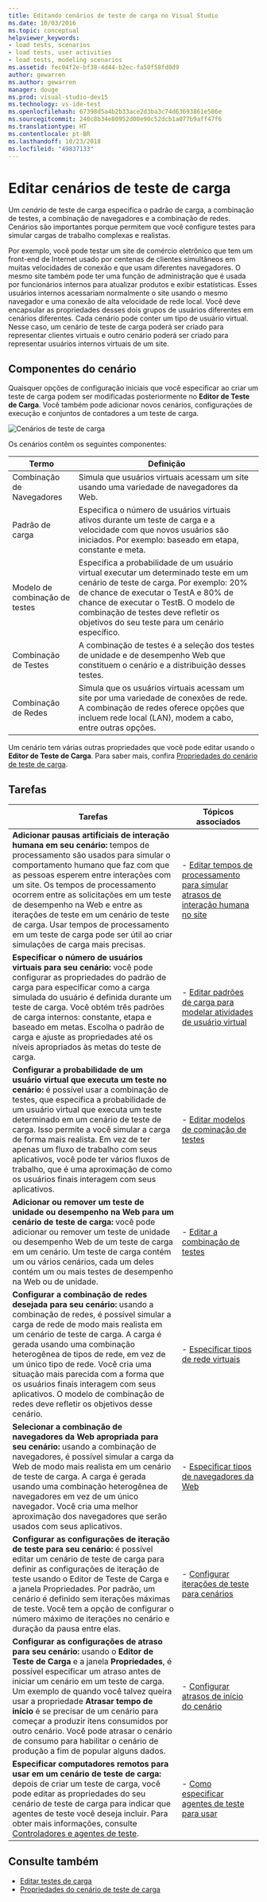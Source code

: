 ```yaml
---
title: Editando cenários de teste de carga no Visual Studio
ms.date: 10/03/2016
ms.topic: conceptual
helpviewer_keywords:
- load tests, scenarios
- load tests, user activities
- load tests, modeling scenarios
ms.assetid: fec04f2e-bf38-4d44-b2ec-fa50f58fd0d9
author: gewarren
ms.author: gewarren
manager: douge
ms.prod: visual-studio-dev15
ms.technology: vs-ide-test
ms.openlocfilehash: 67398d5a4b2b33ace2d3ba3c74d63693861e586e
ms.sourcegitcommit: 240c8b34e80952d00e90c52dcb1a077b9aff47f6
ms.translationtype: HT
ms.contentlocale: pt-BR
ms.lasthandoff: 10/23/2018
ms.locfileid: "49837133"
---
```

# <a name="edit-load-test-scenarios"></a>Editar cenários de teste de carga

Um *cenário* de teste de carga especifica o padrão de carga, a combinação de testes, a combinação de navegadores e a combinação de redes. Cenários são importantes porque permitem que você configure testes para simular cargas de trabalho complexas e realistas.

Por exemplo, você pode testar um site de comércio eletrônico que tem um front-end de Internet usado por centenas de clientes simultâneos em muitas velocidades de conexão e que usam diferentes navegadores. O mesmo site também pode ter uma função de administração que é usada por funcionários internos para atualizar produtos e exibir estatísticas. Esses usuários internos acessariam normalmente o site usando o mesmo navegador e uma conexão de alta velocidade de rede local. Você deve encapsular as propriedades desses dois grupos de usuários diferentes em cenários diferentes. Cada cenário pode conter um tipo de usuário virtual. Nesse caso, um cenário de teste de carga poderá ser criado para representar clientes virtuais e outro cenário poderá ser criado para representar usuários internos virtuais de um site.

## <a name="scenario-components"></a>Componentes do cenário

Quaisquer opções de configuração iniciais que você especificar ao criar um teste de carga podem ser modificadas posteriormente no **Editor de Teste de Carga**. Você também pode adicionar novos cenários, configurações de execução e conjuntos de contadores a um teste de carga.

![Cenários de teste de carga](../test/media/loadtesteditinscenarios.png)

Os cenários contêm os seguintes componentes:

|Termo|Definição|
|-|-|
|Combinação de Navegadores|Simula que usuários virtuais acessam um site usando uma variedade de navegadores da Web.|
|Padrão de carga|Especifica o número de usuários virtuais ativos durante um teste de carga e a velocidade com que novos usuários são iniciados. Por exemplo: baseado em etapa, constante e meta.|
|Modelo de combinação de testes|Especifica a probabilidade de um usuário virtual executar um determinado teste em um cenário de teste de carga. Por exemplo: 20% de chance de executar o TestA e 80% de chance de executar o TestB. O modelo de combinação de testes deve refletir os objetivos do seu teste para um cenário específico.|
|Combinação de Testes|A combinação de testes é a seleção dos testes de unidade e de desempenho Web que constituem o cenário e a distribuição desses testes.|
|Combinação de Redes|Simula que os usuários virtuais acessam um site por uma variedade de conexões de rede. A combinação de redes oferece opções que incluem rede local (LAN), modem a cabo, entre outras opções.|

Um cenário tem várias outras propriedades que você pode editar usando o **Editor de Teste de Carga**. Para saber mais, confira [Propriedades do cenário de teste de carga](../test/load-test-scenario-properties.md).

## <a name="tasks"></a>Tarefas

|Tarefas|Tópicos associados|
|-|-----------------------|
|**Adicionar pausas artificiais de interação humana em seu cenário:** tempos de processamento são usados para simular o comportamento humano que faz com que as pessoas esperem entre interações com um site. Os tempos de processamento ocorrem entre as solicitações em um teste de desempenho na Web e entre as iterações de teste em um cenário de teste de carga. Usar tempos de processamento em um teste de carga pode ser útil ao criar simulações de carga mais precisas.|-   [Editar tempos de processamento para simular atrasos de interação humana no site](../test/edit-think-times-in-load-test-scenarios.md)|
|**Especificar o número de usuários virtuais para seu cenário:** você pode configurar as propriedades do padrão de carga para especificar como a carga simulada do usuário é definida durante um teste de carga. Você obtém três padrões de carga internos: constante, etapa e baseado em metas. Escolha o padrão de carga e ajuste as propriedades até os níveis apropriados às metas do teste de carga.|-   [Editar padrões de carga para modelar atividades de usuário virtual](../test/edit-load-patterns-to-model-virtual-user-activities.md)|
|**Configurar a probabilidade de um usuário virtual que executa um teste no cenário:** é possível usar a combinação de testes, que especifica a probabilidade de um usuário virtual que executa um teste determinado em um cenário de teste de carga. Isso permite a você simular a carga de forma mais realista. Em vez de ter apenas um fluxo de trabalho com seus aplicativos, você pode ter vários fluxos de trabalho, que é uma aproximação de como os usuários finais interagem com seus aplicativos.|-   [Editar modelos de cominação de testes](../test/edit-test-mix-models-to-specify-the-probability-of-a-virtual-user-running-a-test.md)|
|**Adicionar ou remover um teste de unidade ou desempenho na Web para um cenário de teste de carga:** você pode adicionar ou remover um teste de unidade ou desempenho Web de um teste de carga em um cenário. Um teste de carga contém um ou vários cenários, cada um deles contém um ou mais testes de desempenho na Web ou de unidade.|-   [Editar a combinação de testes](../test/edit-the-test-mix-to-specify-which-web-browsers-types-in-a-load-test-scenario.md)|
|**Configurar a combinação de redes desejada para seu cenário:** usando a combinação de redes, é possível simular a carga de rede de modo mais realista em um cenário de teste de carga. A carga é gerada usando uma combinação heterogênea de tipos de rede, em vez de um único tipo de rede. Você cria uma situação mais parecida com a forma que os usuários finais interagem com seus aplicativos. O modelo de combinação de redes deve refletir os objetivos desse cenário.|-   [Especificar tipos de rede virtuais](../test/specify-virtual-network-types-in-a-load-test-scenario.md)|
|**Selecionar a combinação de navegadores da Web apropriada para seu cenário:** usando a combinação de navegadores, é possível simular a carga da Web de modo mais realista em um cenário de teste de carga. A carga é gerada usando uma combinação heterogênea de navegadores em vez de um único navegador. Você cria uma melhor aproximação dos navegadores que serão usados com seus aplicativos.|-   [Especificar tipos de navegadores da Web](../test/edit-the-test-mix-to-specify-which-web-browsers-types-in-a-load-test-scenario.md)|
|**Configurar as configurações de iteração de teste para seu cenário:** é possível editar um cenário de teste de carga para definir as configurações de iteração de teste usando o Editor de Teste de Carga e a janela Propriedades. Por padrão, um cenário é definido sem iterações máximas de teste. Você tem a opção de configurar o número máximo de iterações no cenário e duração da pausa entre elas.|-   [Configurar iterações de teste para cenários](../test/configure-test-iterations-in-a-load-test-scenario.md)|
|**Configurar as configurações de atraso para seu cenário:** usando o **Editor de Teste de Carga** e a janela **Propriedades**, é possível especificar um atraso antes de iniciar um cenário em um teste de carga. Um exemplo de quando você talvez queira usar a propriedade **Atrasar tempo de início** é se precisar de um cenário para começar a produzir itens consumidos por outro cenário. Você pode atrasar o cenário de consumo para habilitar o cenário de produção a fim de popular alguns dados.|-   [Configurar atrasos de início do cenário](../test/configure-scenario-start-delays.md)|
|**Especificar computadores remotos para usar em um cenário de teste de carga:** depois de criar um teste de carga, você pode editar as propriedades do seu cenário de teste de carga para indicar que agentes de teste você deseja incluir. Para obter mais informações, consulte [Controladores e agentes de teste](configure-test-agents-and-controllers-for-load-tests.md).|-   [Como especificar agentes de teste para usar](../test/how-to-specify-test-agents-to-use-in-load-test-scenarios.md)|

## <a name="see-also"></a>Consulte também

- [Editar testes de carga](../test/edit-load-tests.md)
- [Propriedades do cenário de teste de carga](../test/load-test-scenario-properties.md)